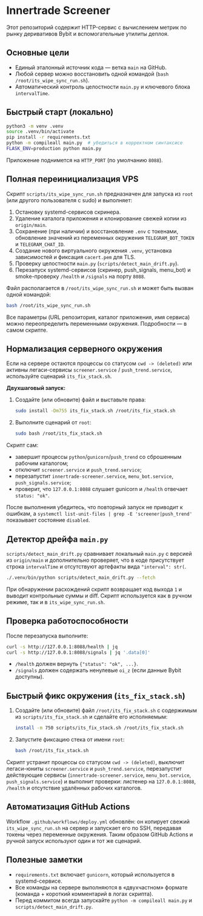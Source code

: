 # Innertrade Screener

Этот репозиторий содержит HTTP-сервис c вычислением метрик по рынку деривативов Bybit и вспомогательные утилиты деплоя.

## Основные цели

* Единый эталонный источник кода — ветка `main` на GitHub.
* Любой сервер можно восстановить одной командой (`bash /root/its_wipe_sync_run.sh`).
* Автоматический контроль целостности `main.py` и ключевого блока `intervalTime`.

## Быстрый старт (локально)

```bash
python3 -m venv .venv
source .venv/bin/activate
pip install -r requirements.txt
python -m compileall main.py  # убедиться в корректном синтаксисе
FLASK_ENV=production python main.py
```

Приложение поднимется на `HTTP_PORT` (по умолчанию `8088`).

## Полная переинициализация VPS

Скрипт `scripts/its_wipe_sync_run.sh` предназначен для запуска из `root` (или другого пользователя с sudo) и выполняет:

1. Остановку systemd-сервисов скринера.
2. Удаление каталога приложения и клонирование свежей копии из `origin/main`.
3. Сохранение (при наличии) и восстановление `.env` с токенами, обновление значений из переменных окружения `TELEGRAM_BOT_TOKEN` и `TELEGRAM_CHAT_ID`.
4. Создание нового виртуального окружения `.venv`, установка зависимостей и фиксация `cacert.pem` для TLS.
5. Проверку целостности `main.py` (`scripts/detect_main_drift.py`).
6. Перезапуск systemd-сервисов (скринер, push_signals, menu_bot) и smoke-проверку `/health` и `/signals` на порту `8088`.

Файл располагается в `/root/its_wipe_sync_run.sh` и может быть вызван одной командой:

```bash
bash /root/its_wipe_sync_run.sh
```

Все параметры (URL репозитория, каталог приложения, имя сервиса) можно переопределить переменными окружения. Подробности — в самом скрипте.

## Нормализация серверного окружения

Если на сервере остаются процессы со статусом `cwd -> (deleted)` или активны легаси-сервисы `screener.service` / `push_trend.service`, используйте сценарий `its_fix_stack.sh`.

**Двухшаговый запуск:**

1. Создайте (или обновите) файл и выставьте права:

   ```bash
   sudo install -Dm755 its_fix_stack.sh /root/its_fix_stack.sh
   ```

2. Выполните сценарий от `root`:

   ```bash
   sudo bash /root/its_fix_stack.sh
   ```

Скрипт сам:

* завершит процессы `python`/`gunicorn`/`push_trend` со сброшенным рабочим каталогом;
* отключит `screener.service` и `push_trend.service`;
* перезапустит `innertrade-screener.service`, `menu_bot.service`, `push_signals.service`;
* проверит, что `127.0.0.1:8088` слушает gunicorn и `/health` отвечает `status: "ok"`.

После выполнения убедитесь, что повторный запуск не приводит к ошибкам, а `systemctl list-unit-files | grep -E 'screener|push_trend'` показывает состояние `disabled`.

## Детектор дрейфа `main.py`

`scripts/detect_main_drift.py` сравнивает локальный `main.py` c версией из `origin/main` и дополнительно проверяет, что в коде присутствует строка `intervalTime` и отсутствуют артефакты вида `"interval": str(`.

```bash
./.venv/bin/python scripts/detect_main_drift.py --fetch
```

При обнаружении расхождений скрипт возвращает код выхода `1` и выводит контрольные суммы и diff. Скрипт используется как в ручном режиме, так и в `its_wipe_sync_run.sh`.

## Проверка работоспособности

После перезапуска выполните:

```bash
curl -s http://127.0.0.1:8088/health | jq
curl -s http://127.0.0.1:8088/signals | jq '.data[0]'
```

* `/health` должен вернуть `{"status": "ok", ...}`.
* `/signals` должен содержать ненулевые `oi_z` (если данные Bybit доступны).

## Быстрый фикс окружения (`its_fix_stack.sh`)

1. Создайте (или обновите) файл `/root/its_fix_stack.sh` c содержимым из `scripts/its_fix_stack.sh` и сделайте его исполняемым:

   ```bash
   install -m 750 scripts/its_fix_stack.sh /root/its_fix_stack.sh
   ```

2. Запустите фиксацию стека от имени `root`:

   ```bash
   bash /root/its_fix_stack.sh
   ```

Скрипт устранит процессы со статусом `cwd -> (deleted)`, выключит легаси-юниты `screener.service` и `push_trend.service`, перезапустит действующие сервисы (`innertrade-screener.service`, `menu_bot.service`, `push_signals.service`) и выполнит проверки: листенер на `127.0.0.1:8088`, `/health` и отсутствие удалённых рабочих каталогов.

## Автоматизация GitHub Actions

Workflow `.github/workflows/deploy.yml` обновлён: он копирует свежий `its_wipe_sync_run.sh` на сервер и запускает его по SSH, передавая токены через переменные окружения. Таким образом GitHub Actions и ручной запуск используют один и тот же сценарий.

## Полезные заметки

* `requirements.txt` включает `gunicorn`, который используется в systemd-сервисе.
* Все команды на сервере выполняются в «двухчастном» формате (команда + короткий комментарий в логах скрипта).
* Перед коммитом всегда запускайте `python -m compileall main.py` и `scripts/detect_main_drift.py`.
